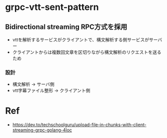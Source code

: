 # grpc-vtt-sent-pattern


## Bidirectional streaming RPC方式を採用
- vttを解析するサービスがクライアントで、構文解析する側サービスがサーバー
- クライアントからは複数回文章を区切りながら構文解析のリクエストを送るため


### 設計
- 構文解析 -> サーバ側
- vtt字幕ファイル整形 -> クライアント側



# Ref 
- https://dev.to/techschoolguru/upload-file-in-chunks-with-client-streaming-grpc-golang-4loc